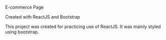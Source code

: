 E-commerce Page

Created with ReactJS and Bootstrap

This project was created for practicing use of ReactJS. It was mainly styled using bootstrap.
